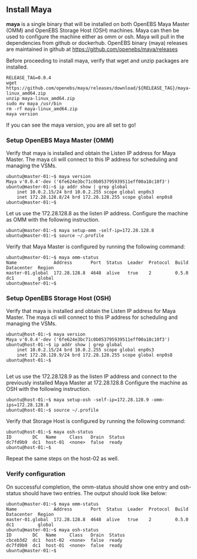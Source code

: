 
## Install Maya

**maya** is a single binary that will be installed on both OpenEBS Maya Master (OMM) and OpenEBS Storage Host (OSH) machines. Maya can then be used to configure the machine either as omm or osh. Maya will pull in the dependencies from github or dockerhub. OpenEBS binary (maya) releases are maintained in github at https://github.com/openebs/maya/releases

Before proceeding to install maya, verify that wget and unzip packages are installed. 

```
RELEASE_TAG=0.0.4
wget https://github.com/openebs/maya/releases/download/${RELEASE_TAG}/maya-linux_amd64.zip
unzip maya-linux_amd64.zip
sudo mv maya /usr/bin
rm -rf maya-linux_amd64.zip
maya version
```

If you can see the maya version, you are all set to go!

### Setup OpenEBS Maya Master (OMM)

Verify that maya is installed and obtain the Listen IP address for Maya Master. The maya cli will connect to this IP address for scheduling and managing the VSMs.

```
ubuntu@master-01:~$ maya version
Maya v'0.0.4'-dev ('6fe624e3bc71c0b053795939511eff00a18c10f3')
ubuntu@master-01:~$ ip addr show | grep global
    inet 10.0.2.15/24 brd 10.0.2.255 scope global enp0s3
    inet 172.28.128.8/24 brd 172.28.128.255 scope global enp0s8
ubuntu@master-01:~$ 
```

Let us use the 172.28.128.8 as the listen IP address. Configure the machine as OMM with the following instruction.

```
ubuntu@master-01:~$ maya setup-omm -self-ip=172.28.128.8
ubuntu@master-01:~$ source ~/.profile
```

Verify that Maya Master is configured by running the following command:

```
ubuntu@master-01:~$ maya omm-status
Name              Address       Port  Status  Leader  Protocol  Build  Datacenter  Region
master-01.global  172.28.128.8  4648  alive   true    2         0.5.0  dc1         global
ubuntu@master-01:~$ 
```

### Setup OpenEBS Storage Host (OSH)

Verify that maya is installed and obtain the Listen IP address for Maya Master. The maya cli will connect to this IP address for scheduling and managing the VSMs.

```
ubuntu@host-01:~$ maya version
Maya v'0.0.4'-dev ('6fe624e3bc71c0b053795939511eff00a18c10f3')
ubuntu@host-01:~$ ip addr show | grep global
    inet 10.0.2.15/24 brd 10.0.2.255 scope global enp0s3
    inet 172.28.128.9/24 brd 172.28.128.255 scope global enp0s8
ubuntu@host-01:~$ 
 
```

Let us use the 172.28.128.9 as the listen IP address and connect to the previously installed Maya Master at 172.28.128.8 Configure the machine as OSH with the following instruction. 

```
ubuntu@host-01:~$ maya setup-osh -self-ip=172.28.128.9 -omm-ips=172.28.128.8
ubuntu@host-01:~$ source ~/.profile
```

Verify that Storage Host is configured by running the following command:

```
ubuntu@host-01:~$ maya osh-status
ID        DC   Name     Class   Drain  Status
dc7fd9b9  dc1  host-01  <none>  false  ready
ubuntu@host-01:~$ 
```

Repeat the same steps on the host-02 as well. 

### Verify configuration

On successful completion, the omm-status should show one entry and osh-status should have two entries. The output should look like below:

```
ubuntu@master-01:~$ maya omm-status
Name              Address       Port  Status  Leader  Protocol  Build  Datacenter  Region
master-01.global  172.28.128.8  4648  alive   true    2         0.5.0  dc1         global
ubuntu@master-01:~$ maya osh-status
ID        DC   Name     Class   Drain  Status
cbceb3d2  dc1  host-02  <none>  false  ready
dc7fd9b9  dc1  host-01  <none>  false  ready
ubuntu@master-01:~$ 
```
